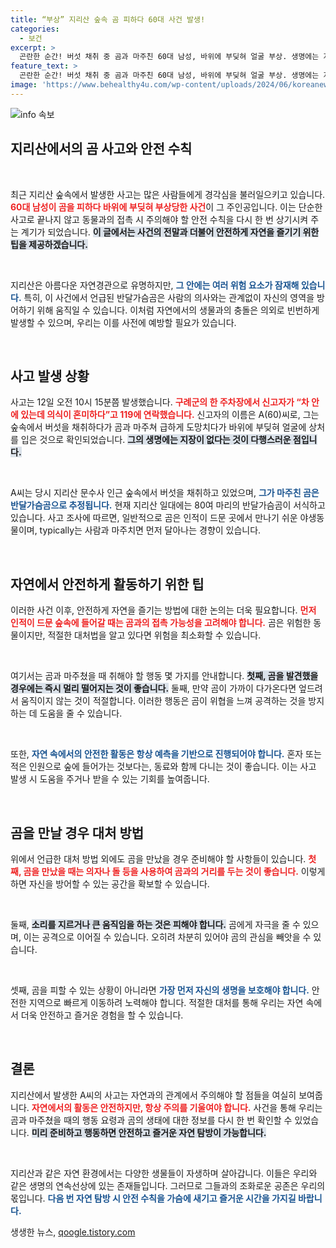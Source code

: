 ```yaml
---
title: “부상” 지리산 숲속 곰 피하다 60대 사건 발생!
categories:
  - 보건
excerpt: >
  곤란한 순간! 버섯 채취 중 곰과 마주친 60대 남성, 바위에 부딪혀 얼굴 부상. 생명에는 지장 없지만, 긴박한 상황의 전말 조명! 곰과의 예기치 않은 조우로 극적인 상황이 펼쳐졌다. 클릭하여 자세한 이야기를 확인하세요!
feature_text: >
  곤란한 순간! 버섯 채취 중 곰과 마주친 60대 남성, 바위에 부딪혀 얼굴 부상. 생명에는 지장 없지만, 긴박한 상황의 전말 조명! 곰과의 예기치 않은 조우로 극적인 상황이 펼쳐졌다. 클릭하여 자세한 이야기를 확인하세요!
image: 'https://www.behealthy4u.com/wp-content/uploads/2024/06/koreanews.jpg'
---
```


<p><img src="https://www.behealthy4u.com/wp-content/uploads/2024/06/koreanews.jpg" alt="info 속보" /></p>

<h2 data-ke-size="size26">지리산에서의 곰 사고와 안전 수칙</h2>

<p data-ke-size="size16">&nbsp;</p>

<p>최근 지리산 숲속에서 발생한 사고는 많은 사람들에게 경각심을 불러일으키고 있습니다. <b><span style="color: #ee2323;">60대 남성이 곰을 피하다 바위에 부딪혀 부상당한 사건</span></b>이 그 주인공입니다. 이는 단순한 사고로 끝나지 않고 동물과의 접촉 시 주의해야 할 안전 수칙을 다시 한 번 상기시켜 주는 계기가 되었습니다. <b><span style="background-color: #21538527;">이 글에서는 사건의 전말과 더불어 안전하게 자연을 즐기기 위한 팁을 제공하겠습니다.</span></b></p>

<p data-ke-size="size16">&nbsp;</p>

<p>지리산은 아름다운 자연경관으로 유명하지만, <b><span style="color: #1a5490;">그 안에는 여러 위험 요소가 잠재해 있습니다.</span></b> 특히, 이 사건에서 언급된 반달가슴곰은 사람의 의사와는 관계없이 자신의 영역을 방어하기 위해 움직일 수 있습니다. 이처럼 자연에서의 생물과의 충돌은 의외로 빈번하게 발생할 수 있으며, 우리는 이를 사전에 예방할 필요가 있습니다.</p>

<p data-ke-size="size16">&nbsp;</p>

<h2 data-ke-size="size26">사고 발생 상황</h2>

<p>사고는 12일 오전 10시 15분쯤 발생했습니다. <b><span style="color: #ee2323;">구례군의 한 주차장에서 신고자가 “차 안에 있는데 의식이 혼미하다”고 119에 연락했습니다.</span></b> 신고자의 이름은 A(60)씨로, 그는 숲속에서 버섯을 채취하다가 곰과 마주쳐 급하게 도망치다가 바위에 부딪혀 얼굴에 상처를 입은 것으로 확인되었습니다. <b><span style="background-color: #21538527;">그의 생명에는 지장이 없다는 것이 다행스러운 점입니다.</span></b></p>

<p data-ke-size="size16">&nbsp;</p>

<p>A씨는 당시 지리산 문수사 인근 숲속에서 버섯을 채취하고 있었으며, <b><span style="color: #1a5490;">그가 마주친 곰은 반달가슴곰으로 추정됩니다.</span></b> 현재 지리산 일대에는 80여 마리의 반달가슴곰이 서식하고 있습니다. 사고 조사에 따르면, 일반적으로 곰은 인적이 드문 곳에서 만나기 쉬운 야생동물이며, typically는 사람과 마주치면 먼저 달아나는 경향이 있습니다.</p>

<p data-ke-size="size16">&nbsp;</p>

<h2 data-ke-size="size26">자연에서 안전하게 활동하기 위한 팁</h2>

<p>이러한 사건 이후, 안전하게 자연을 즐기는 방법에 대한 논의는 더욱 필요합니다. <b><span style="color: #ee2323;">먼저 인적이 드문 숲속에 들어갈 때는 곰과의 접촉 가능성을 고려해야 합니다.</span></b> 곰은 위험한 동물이지만, 적절한 대처법을 알고 있다면 위험을 최소화할 수 있습니다. </p>

<p data-ke-size="size16">&nbsp;</p>

<p>여기서는 곰과 마주쳤을 때 취해야 할 행동 몇 가지를 안내합니다. <b><span style="background-color: #21538527;">첫째, 곰을 발견했을 경우에는 즉시 멀리 떨어지는 것이 좋습니다.</span></b> 둘째, 만약 곰이 가까이 다가온다면 엎드려서 움직이지 않는 것이 적절합니다. 이러한 행동은 곰이 위협을 느껴 공격하는 것을 방지하는 데 도움을 줄 수 있습니다. </p>

<p data-ke-size="size16">&nbsp;</p>

<p>또한, <b><span style="color: #1a5490;">자연 속에서의 안전한 활동은 항상 예측을 기반으로 진행되어야 합니다.</span></b> 혼자 또는 적은 인원으로 숲에 들어가는 것보다는, 동료와 함께 다니는 것이 좋습니다. 이는 사고 발생 시 도움을 주거나 받을 수 있는 기회를 높여줍니다.</p>

<p data-ke-size="size16">&nbsp;</p>

<h2 data-ke-size="size26">곰을 만날 경우 대처 방법</h2>

<p>위에서 언급한 대처 방법 외에도 곰을 만났을 경우 준비해야 할 사항들이 있습니다. <b><span style="color: #ee2323;">첫째, 곰을 만났을 때는 의자나 돌 등을 사용하여 곰과의 거리를 두는 것이 좋습니다.</span></b> 이렇게 하면 자신을 방어할 수 있는 공간을 확보할 수 있습니다.  </p>

<p data-ke-size="size16">&nbsp;</p>

<p>둘째, <b><span style="background-color: #21538527;">소리를 지르거나 큰 움직임을 하는 것은 피해야 합니다.</span></b> 곰에게 자극을 줄 수 있으며, 이는 공격으로 이어질 수 있습니다. 오히려 차분히 있어야 곰의 관심을 빼앗을 수 있습니다.</p>

<p data-ke-size="size16">&nbsp;</p>

<p>셋째, 곰을 피할 수 있는 상황이 아니라면 <b><span style="color: #1a5490;">가장 먼저 자신의 생명을 보호해야 합니다.</span></b> 안전한 지역으로 빠르게 이동하려 노력해야 합니다. 적절한 대처를 통해 우리는 자연 속에서 더욱 안전하고 즐거운 경험을 할 수 있습니다.</p>

<p data-ke-size="size16">&nbsp;</p>

<h2 data-ke-size="size26">결론</h2>

<p>지리산에서 발생한 A씨의 사고는 자연과의 관계에서 주의해야 할 점들을 여실히 보여줍니다. <b><span style="color: #ee2323;">자연에서의 활동은 안전하지만, 항상 주의를 기울여야 합니다.</span></b> 사건을 통해 우리는 곰과 마주쳤을 때의 행동 요령과 곰의 생태에 대한 정보를 다시 한 번 확인할 수 있었습니다. <b><span style="background-color: #21538527;">미리 준비하고 행동하면 안전하고 즐거운 자연 탐방이 가능합니다.</span></b> </p>

<p data-ke-size="size16">&nbsp;</p>

<p>지리산과 같은 자연 환경에서는 다양한 생물들이 자생하며 살아갑니다. 이들은 우리와 같은 생명의 연속선상에 있는 존재들입니다. 그러므로 그들과의 조화로운 공존은 우리의 몫입니다. <b><span style="color: #1a5490;">다음 번 자연 탐방 시 안전 수칙을 가슴에 새기고 즐거운 시간을 가지길 바랍니다.</span></b></p>
생생한 뉴스, <a href="https://qoogle.tistory.com" rel="dofollow">qoogle.tistory.com</a>


